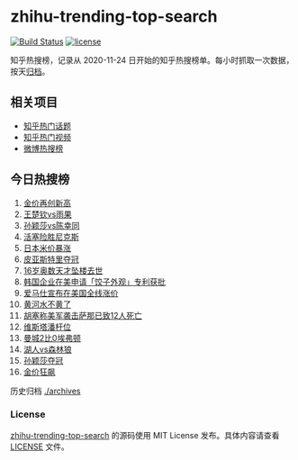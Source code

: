 # zhihu-trending-top-search

[![Build Status](https://github.com/justjavac/zhihu-trending-top-search/workflows/ci/badge.svg?branch=main)](https://github.com/justjavac/zhihu-trending-top-search/actions)
[![license](https://img.shields.io/github/license/justjavac/zhihu-trending-top-search)](https://github.com/justjavac/zhihu-trending-top-search/blob/main/LICENSE)

知乎热搜榜，记录从 2020-11-24 日开始的知乎热搜榜单。每小时抓取一次数据，按天[归档](./archives)。

## 相关项目

- [知乎热门话题](https://github.com/justjavac/zhihu-trending-hot-questions)
- [知乎热门视频](https://github.com/justjavac/zhihu-trending-hot-video)
- [微博热搜榜](https://github.com/justjavac/weibo-trending-hot-search)

## 今日热搜榜

<!-- BEGIN -->
<!-- 最后更新时间 Tue Apr 22 2025 19:12:08 GMT+0800 (China Standard Time) -->

1. [金价再创新高](https://www.zhihu.com/search?q=%E9%87%91%E4%BB%B7%E5%86%8D%E5%88%9B%E6%96%B0%E9%AB%98)
1. [王楚钦vs雨果](https://www.zhihu.com/search?q=%E7%8E%8B%E6%A5%9A%E9%92%A6vs%E9%9B%A8%E6%9E%9C)
1. [孙颖莎vs陈幸同](https://www.zhihu.com/search?q=%E5%AD%99%E9%A2%96%E8%8E%8Evs%E9%99%88%E5%B9%B8%E5%90%8C)
1. [活塞险胜尼克斯](https://www.zhihu.com/search?q=%E6%B4%BB%E5%A1%9E%E9%99%A9%E8%83%9C%E5%B0%BC%E5%85%8B%E6%96%AF)
1. [日本米价暴涨](https://www.zhihu.com/search?q=%E6%97%A5%E6%9C%AC%E7%B1%B3%E4%BB%B7%E6%9A%B4%E6%B6%A8)
1. [皮亚斯特里夺冠](https://www.zhihu.com/search?q=%E7%9A%AE%E4%BA%9A%E6%96%AF%E7%89%B9%E9%87%8C%E5%A4%BA%E5%86%A0)
1. [16岁奥数天才坠楼去世](https://www.zhihu.com/search?q=16%E5%B2%81%E5%A5%A5%E6%95%B0%E5%A4%A9%E6%89%8D%E5%9D%A0%E6%A5%BC%E5%8E%BB%E4%B8%96)
1. [韩国企业在美申请「饺子外观」专利获批](https://www.zhihu.com/search?q=%E9%9F%A9%E5%9B%BD%E4%BC%81%E4%B8%9A%E5%9C%A8%E7%BE%8E%E7%94%B3%E8%AF%B7%E3%80%8C%E9%A5%BA%E5%AD%90%E5%A4%96%E8%A7%82%E3%80%8D%E4%B8%93%E5%88%A9%E8%8E%B7%E6%89%B9)
1. [爱马仕宣布在美国全线涨价](https://www.zhihu.com/search?q=%E7%88%B1%E9%A9%AC%E4%BB%95%E5%AE%A3%E5%B8%83%E5%9C%A8%E7%BE%8E%E5%9B%BD%E5%85%A8%E7%BA%BF%E6%B6%A8%E4%BB%B7)
1. [黄河水不黄了](https://www.zhihu.com/search?q=%E9%BB%84%E6%B2%B3%E6%B0%B4%E4%B8%8D%E9%BB%84%E4%BA%86)
1. [胡塞称美军袭击萨那已致12人死亡](https://www.zhihu.com/search?q=%E8%83%A1%E5%A1%9E%E7%A7%B0%E7%BE%8E%E5%86%9B%E8%A2%AD%E5%87%BB%E8%90%A8%E9%82%A3%E5%B7%B2%E8%87%B412%E4%BA%BA%E6%AD%BB%E4%BA%A1)
1. [维斯塔潘杆位](https://www.zhihu.com/search?q=%E7%BB%B4%E6%96%AF%E5%A1%94%E6%BD%98%E6%9D%86%E4%BD%8D)
1. [曼城2比0埃弗顿](https://www.zhihu.com/search?q=%E6%9B%BC%E5%9F%8E2%E6%AF%940%E5%9F%83%E5%BC%97%E9%A1%BF)
1. [湖人vs森林狼](https://www.zhihu.com/search?q=%E6%B9%96%E4%BA%BAvs%E6%A3%AE%E6%9E%97%E7%8B%BC)
1. [孙颖莎夺冠](https://www.zhihu.com/search?q=%E5%AD%99%E9%A2%96%E8%8E%8E%E5%A4%BA%E5%86%A0)
1. [金价狂飙](https://www.zhihu.com/search?q=%E9%87%91%E4%BB%B7%E7%8B%82%E9%A3%99)

<!-- END -->

历史归档 [./archives](./archives)

### License

[zhihu-trending-top-search](https://github.com/justjavac/zhihu-trending-top-search) 的源码使用 MIT License
发布。具体内容请查看 [LICENSE](./LICENSE) 文件。
